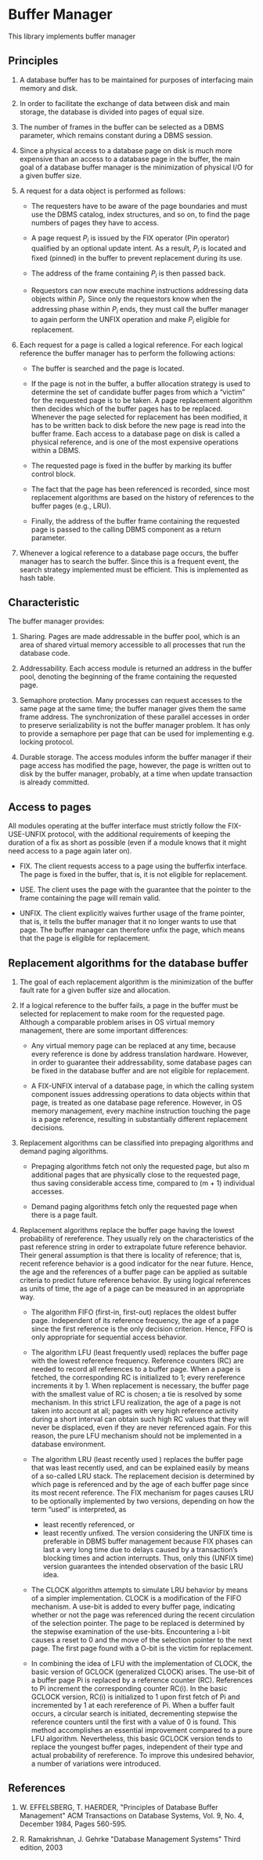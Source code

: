 
# Buffer Manager

This library implements buffer manager

## Principles

1. A database buffer has to be maintained for purposes of interfacing main memory and disk.

2. In order to facilitate the exchange of data between disk and main storage,
the database is divided into pages of equal size.

3. The number of frames in the buffer can be selected as a DBMS parameter,
which remains constant during a DBMS session.

4. Since a physical access to a database page on disk is much more expensive
than an access to a database page in the buffer, the main goal of a database
buffer manager is the minimization of physical I/O for a given buffer size.

5. A request for a data object is performed as follows:

   * The requesters have to be aware of the page boundaries and must use the
   DBMS catalog, index structures, and so on, to find the page numbers of pages
   they have to access.

   * A page request $P_i$ is issued by the FIX operator (Pin operator) qualified by an
   optional update intent. As a result, $P_i$ is located and fixed (pinned) in the buffer to
   prevent replacement during its use.

   * The address of the frame containing $P_i$ is then passed back.

   * Requestors can now execute machine instructions addressing data objects within $P_i$.
   Since only the requestors know when the addressing phase within $P_i$ ends,
   they must call the buffer manager to again perform the UNFIX operation and
   make $P_i$ eligible for replacement.

6. Each request for a page is called a logical reference. For each logical reference
the buffer manager has to perform the following actions:

   * The buffer is searched and the page is located.
  
   * If the page is not in the buffer, a buffer allocation strategy is used to
   determine the set of candidate buffer pages from which a “victim” for the
   requested page is to be taken. A page replacement algorithm then decides
   which of the buffer pages has to be replaced. Whenever the page selected for
   replacement has been modified, it has to be written back to disk before the
   new page is read into the buffer frame. Each access to a database page on
   disk is called a physical reference, and is one of the most expensive operations
   within a DBMS.

   * The requested page is fixed in the buffer by marking its buffer control block.

   * The fact that the page has been referenced is recorded, since most replacement
   algorithms are based on the history of references to the buffer pages (e.g., LRU).

   * Finally, the address of the buffer frame containing the requested page is
   passed to the calling DBMS component as a return parameter.

7. Whenever a logical reference to a database page occurs, the buffer manager has
to search the buffer. Since this is a frequent event, the search strategy implemented
must be efficient. This is implemented as hash table.

## Characteristic

The buffer manager provides:
1. Sharing. Pages  are  made  addressable  in  the  buffer
pool,  which  is  an  area  of  shared  virtual  memory
accessible to all processes that run the database code.


2. Addressability. Each  access  module  is  returned  an
address  in  the  buffer  pool,  denoting  the  beginning  of
the frame containing the requested page.

3. Semaphore  protection. Many  processes  can  request
accesses to the same page at the same time; the buffer
manager  gives  them  the  same  frame  address.  The
synchronization  of  these  parallel  accesses  in  order  to
preserve   serializability   is   not   the   buffer   manager
problem. It has only to provide a semaphore per page
that   can   be   used   for   implementing   e.g.   locking
protocol.

4. Durable  storage. The  access  modules  inform  the
buffer  manager  if  their  page  access  has  modified  the
page,  however,  the  page  is  written  out  to  disk  by  the
buffer  manager,  probably,  at  a  time  when  update
transaction is already committed.


## Access to pages

All modules operating at the buffer interface must
strictly  follow  the  FIX-USE-UNFIX  protocol, with  the
additional requirements of keeping the duration of a fix
as  short as possible (even if a  module knows that it
might need access to a page again later on).

* FIX. The  client  requests  access  to  a  page  using  the
bufferfix  interface.  The  page  is  fixed  in  the  buffer,
that is, it is not eligible for replacement.

* USE. The client uses the page with the guarantee that
the  pointer  to  the  frame  containing  the  page  will
remain valid.

* UNFIX. The client explicitly waives further usage of the
frame pointer, that is, it tells the buffer manager that
it  no  longer  wants  to  use  that  page.  The  buffer
manager can therefore unfix the page, which means
that the page is eligible for replacement.


## Replacement algorithms for the database buffer

1. The goal of each replacement algorithm is the minimization of the buffer fault
rate for a given buffer size and allocation.

2. If a logical reference to the buffer fails, a page in the buffer must be selected for
replacement to make room for the requested page. Although a comparable
problem arises in OS virtual memory management, there are some important
differences:

   * Any virtual memory page can be replaced at any time, because every reference
   is done by address translation hardware. However, in order to guarantee their
   addressability, some database pages can be fixed in the database buffer and are
   not eligible for replacement.

   * A FIX-UNFIX interval of a database page, in which the calling system
   component issues addressing operations to data objects within that page, is
   treated as one database page reference. However, in OS memory management,
   every machine instruction touching the page is a page reference, resulting in
   substantially different replacement decisions.

3. Replacement algorithms can be classified into prepaging algorithms and demand paging algorithms.

   * Prepaging algorithms fetch not only the requested page, but also m
   additional pages that are physically close to the requested page, thus saving
   considerable access time, compared to (m + 1) individual accesses.

   * Demand paging algorithms fetch only the requested page when there is a page fault.

4. Replacement algorithms replace the buffer page having the lowest probability of
rereference. They usually rely on the characteristics of the past reference string
in order to extrapolate future reference behavior. Their general assumption is
that there is locality of reference; that is, recent reference behavior is a good
indicator for the near future. Hence, the age and the references of a buffer page
can be applied as suitable criteria to predict future reference behavior. By using
logical references as units of time, the age of a page can be measured in an
appropriate way.

   * The algorithm FIFO (first-in, first-out) replaces the oldest buffer page. Independent
   of its reference frequency, the age of a page since the first reference is
   the only decision criterion. Hence, FIFO is only appropriate for sequential access
   behavior.

   * The algorithm LFU (least frequently used) replaces the buffer page with the
   lowest reference frequency. Reference counters (RC) are needed to record all references
   to a buffer page. When a page is fetched, the corresponding RC is initialized to
   1; every rereference increments it by 1. When replacement is necessary, the
   buffer page with the smallest value of RC is chosen; a tie is resolved by some
   mechanism. In this strict LFU realization, the age of a page is not taken into
   account at all; pages with very high reference activity during a short interval can
   obtain such high RC values that they will never be displaced, even if they are
   never referenced again. For this reason, the pure LFU mechanism should not be
   implemented in a database environment.

   * The algorithm LRU (least recently used ) replaces the buffer page that was
   least recently used, and can be explained easily by means of a so-called LRU stack.
   The replacement decision is determined by which page is referenced and by
   the age of each buffer page since its most recent reference. The FIX mechanism
   for pages causes LRU to be optionally implemented by two versions, depending
   on how the term “used” is interpreted, as
      * least recently referenced, or
      * least recently unfixed.
   The version considering the UNFIX time is preferable in DBMS buffer management
   because FIX phases can last a very long time due to delays caused by a
   transaction’s blocking times and action interrupts. Thus, only this (UNFIX time)
   version guarantees the intended observation of the basic LRU idea.

   * The CLOCK algorithm attempts to simulate LRU behavior by means of a
   simpler implementation. CLOCK is a modification of the FIFO mechanism.
   A use-bit is added to every buffer page,
   indicating whether or not the page was referenced during the recent circulation
   of the selection pointer. The page to be replaced is determined by the stepwise
   examination of the use-bits. Encountering a l-bit causes a reset to 0 and the
   move of the selection pointer to the next page. The first page found with a O-bit
   is the victim for replacement.

   * In combining the idea of LFU with the implementation of CLOCK, the basic
   version of GCLOCK (generalized CLOCK) arises. The use-bit of a buffer
   page Pi is replaced by a reference counter (RC). References to Pi increment the
   corresponding counter RC(i). In the basic GCLOCK version, RC(i) is initialized
   to 1 upon first fetch of Pi and incremented by 1 at each rereference of Pi.
   When a buffer fault occurs, a circular search is initiated, decrementing
   stepwise the reference counters until the first with a value of 0 is found.
   This method accomplishes an essential improvement compared to a pure LFU
   algorithm. Nevertheless, this basic GCLOCK version tends to replace the youngest
   buffer pages, independent of their type and actual probability of rereference.
   To improve this undesired behavior, a number of variations were introduced.

## References

1. W. EFFELSBERG, T. HAERDER, "Principles of Database Buffer Management"
ACM Transactions on Database Systems, Vol. 9, No. 4, December 1984, Pages 560-595.

2. R. Ramakrishnan, J. Gehrke "Database Management Systems" Third edition, 2003

